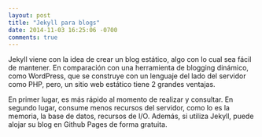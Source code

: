 ```yaml
---
layout: post
title: "Jekyll para blogs"
date: 2014-11-03 16:25:06 -0700
comments: true
---
```


Jekyll viene con la idea de crear un blog estático, algo con lo cual sea fácil de mantener. En comparación con una herramienta de blogging dinámico, como WordPress, que se construye con un lenguaje del lado del servidor como PHP, pero, un sitio web estático tiene 2 grandes ventajas.

En primer lugar, es más rápido al momento de realizar y consultar. En segundo lugar, consume menos recursos del servidor, como lo es la memoria, la base de datos, recursos de I/O. Además, si utiliza Jekyll, puede alojar su blog en Github Pages de forma gratuita.